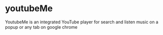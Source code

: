 # youtubeMe
YoutubeMe is an integrated YouTube player for search and listen music on a popup or any tab on google chrome
